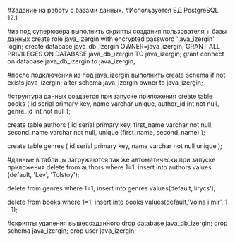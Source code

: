#Задание на работу с базами данных.
#Используется БД PostgreSQL 12.1


#из под суперюзера выполнить скрипты создания пользователя + базы данных
create role java_izergin with
    encrypted password 'java_izergin'
login;
create database java_db_izergin OWNER=java_izergin;
GRANT ALL PRIVILEGES ON DATABASE java_db_izergin TO java_izergin;
grant connect on database java_db_izergin to java_izergin;


#после подключения из под java_izergin выполнить
create schema if not exists java_izergin;
alter schema java_izergin owner to java_izergin;


#структура данных создается при запуске приложения
create table books
(
    id        serial primary key,
    name      varchar unique,
    author_id int not null,
    genre_id  int not null
);

create table authors
(
    id          serial primary key,
    first_name  varchar not null,
    second_name varchar not null,
    unique (first_name, second_name)
);

create table genres
(
    id   serial primary key,
    name varchar not null unique
);


#данные в таблицы загружаются так же автоматически при запуске приложения
delete from authors where 1=1;
insert into authors values (default, 'Lev', 'Tolstoy');

delete from genres where 1=1;
insert into genres values(default,'lirycs');

delete from books where 1=1;
insert into books values(default,'Voina i mir', 1 , 1);


#скрипты удаления вышесозданного
drop database java_db_izergin;
drop schema java_izergin;
drop user java_izergin;